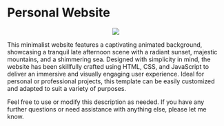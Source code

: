 <p align="center">
  <h1><strong>Personal Website</strong></h1>
</p>

<p align="center">
  <img src="https://user-images.githubusercontent.com/102711219/234436629-9938524c-0aba-499e-a90d-09c5166ca97d.gif"/>
</p>

<p>This minimalist website features a captivating animated background, showcasing a tranquil late afternoon scene with a radiant sunset, majestic mountains, and a shimmering sea. Designed with simplicity in mind, the website has been skillfully crafted using HTML, CSS, and JavaScript to deliver an immersive and visually engaging user experience. Ideal for personal or professional projects, this template can be easily customized and adapted to suit a variety of purposes.</p>

<p>Feel free to use or modify this description as needed. If you have any further questions or need assistance with anything else, please let me know.</p>
